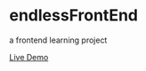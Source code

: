 # endlessFrontEnd
a frontend learning project

[Live Demo](https://codepen.io/stella3055/full/ExmYBOZ)
